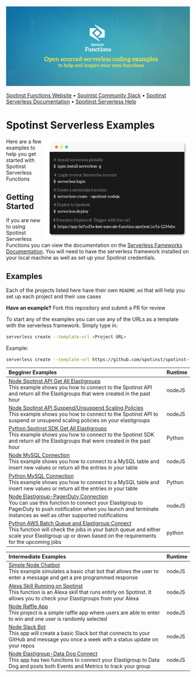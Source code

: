 [![Spotinst Serverless Functions](./assets/functions.png)](https://serverless.com/framework/docs/providers/spotinst/)

[Spotinst Functions Website](https://spotinst.com/products/spotinst-functions/) • [Spointst Community Slack](https://join.slack.com/t/spotinst-community/shared_invite/enQtMjM5MjUzMDYwMzY4LTQ4YjNkODgyNmE3MGE4ZjU3MjdmZmQ0ZTk3NTZmOTNmZmI3NjFhYjYwNzI1MzAxMzM1Yzk3NTY5MDhiN2U3Zjg) • [Spotinst Serverless Documentation](https://serverless.com/framework/docs/providers/spotinst/) • [Spoitinst Serverless Help](https://help.spotinst.com/hc/en-us/categories/115000701089-Spotinst-Functions-)

# Spotinst Serverless Examples

<img align="right" width="400" src="./assets/terminal.jpg" />

Here are a few examples to help you get started with Spotinst Serverless Functions

## Getting Started 

If you are new to using Spotinst Serverless Functions you can view the documentation on the [Serverless Fameworks Documentation](https://serverless.com/framework/docs/providers/spotinst/). You will need to have the serverless framework installed on your local machine as well as set up your Spotinst credentials.

## Examples

Each of the projects listed here have their own `README.md` that will help you set up each project and their use cases

**Have an example?** Fork this repository and submit a PR for review

To start any of the examples you can use any of the URLs as a template with the serverless framework. Simply type in:

```bash
serverless create --template-url <Project URL>
```

Example:

```bash
serverless create --template-url https://github.com/spotinst/spotinst-functions-examples/tree/master/node-spotinst-api-getGroups
```


| Begginer Examples | Runtime  |
|:--------------------------- |:-----|
|[Node Spotinst API Get All Elastigroups](https://github.com/spotinst/spotinst-functions-examples/tree/master/node-spotinst-api-getGroups) </br> This example shows you how to connect to the Spotinst API and return all the Elastigroups that were created in the past hour| nodeJS |
|[Node Spotinst API Suspend/Unsuspend Scaling Policies](https://github.com/spotinst/spotinst-functions-examples/tree/master/node-spotinst-api-suspendPolicy) </br> This example shows you how to connect to the Spotinst API to suspend or unsupend scaling policies on your elastigroups| nodeJS |
|[Python Spotinst SDK Get All Elastigroups](https://github.com/spotinst/spotinst-functions-examples/tree/master/python-spotinst-sdk-getGroups) </br> This example shows you how to connect to the Spotinst SDK and return all the Elastigroups that were created in the past hour| Python |
|[Node MySQL Connection](https://github.com/spotinst/spotinst-functions-examples/tree/master/node-mysql-connection) </br> This example shows you how to connect to a MySQL table and insert new values or return all the entries in your table| nodeJS |
|[Python MySQL Connection](https://github.com/spotinst/spotinst-functions-examples/tree/master/python-mysql-connection) </br> This example shows you how to connect to a MySQL table and insert new values or return all the entries in your table| Python |
|[Node Elastigroup-PagerDuty Connection](https://github.com/spotinst/spotinst-functions-examples/tree/master/node-pagerduty-connection) </br> You can use this function to connect your Elastigroup to PagerDuty to push notification when you launch and terminate instances as well as other supported notifications| nodeJS |
|[Python AWS Batch Queue and Elastigroup Connect](https://github.com/spotinst/spotinst-functions-examples/tree/master/python-aws-batch) </br> This function will check the jobs in your batch queue and either scale your Elastigroup up or down based on the requirements for the upcoming jobs| python |


| Intermediate Examples | Runtime  |
|:--------------------------- |:-----|
|[Simple Node Chatbot](https://github.com/spotinst/spotinst-functions-examples/tree/master/node-simple-chatbot) </br> This example simulates a basic chat bot that allows the user to enter a message and get a pre programmed response| nodeJS |
|[Alexa Skill Running on Spotinst](https://github.com/spotinst/spotinst-functions-examples/tree/master/node-alexa-skill) </br> This function is an Alexa skill that runs entirly on Spotinst. It allows you to check your Elastigroups from your Alexa| nodeJS |
|[Node Raffle App](https://github.com/spotinst/spotinst-functions-examples/tree/master/node-raffle-app) </br> This project is a simple raffle app where users are able to enter to win and one user is randomly selected| nodeJS |
|[Node Slack Bot](https://github.com/spotinst/spotinst-functions-examples/tree/master/node-slack-bot) </br> This app will create a basic Slack bot that connects to your GitHub and message you once a week with a status update on your repos| nodeJS |
|[Node Elastigroup-Data Dog Connect](https://github.com/spotinst/spotinst-functions-examples/tree/master/node-datadog-connect) </br> This app has two funcitons to connect your Elastigroup to Data Dog and posts both Events and Metrics to track your group| nodeJS |

